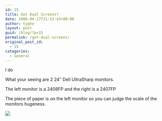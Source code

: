 ```yaml
---
id: 15
title: Got Dual Screens?
date: 2008-04-17T21:53:43+00:00
author: tyghe
layout: post
guid: /blog/?p=15
permalink: /got-dual-screens/
original_post_id:
  - 15
categories:
  - General
---
```

I do

What your seeing are 2 24&#8243; Dell UltraSharp monitors.

The left monitor is a 2408FP and the right is a 2407FP

The piece of paper is on the left monitor so you can judge the scale of the monitors hugeness.

[![](http://lh5.ggpht.com/vallardt/SAgajjKmJNI/AAAAAAAAAQE/hyIXKtVHPZI/s400/IMGP5232.jpg)](http://picasaweb.google.com/vallardt/Random/photo#5190427768581924050)
